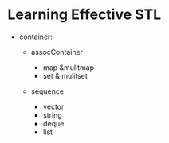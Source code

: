 # Learning Effective STL
* container:
	*  assocContainer	
		* map &mulitmap
		* set & mulitset
	
	* sequence
		* vector
		* string
		* deque
		* list
